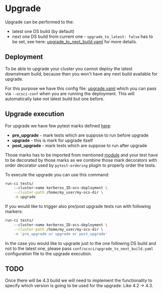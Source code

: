 # Upgrade

Upgrade can be performed to the:

* latest one DS build (by default)
* next one DS build from current one - `upgrade_to_latest: false` has to be
  set, see here: [upgrade_to_next_build.yaml](https://github.com/red-hat-storage/ocs-ci/tree/master/conf/ocsci/upgrade_to_next_build.yaml)
  for more details.

## Deployment

To be able to upgrade your cluster you cannot deploy the latest downstream
build, because then you won't have any next build available for upgrade.

For this purpose we have this config file: [upgrade.yaml](https://github.com/red-hat-storage/ocs-ci/tree/master/conf/ocsci/upgrade.yaml)
which you can pass via `--ocsci-conf` when you are running the deployment. This will
automatically take not latest build but one before.

## Upgrade execution

For upgrade we have few pytest marks defined [here](https://github.com/red-hat-storage/ocs-ci/tree/master/ocs_ci/framework/pytest_customization/marks.py):

* **pre_upgrade** - mark tests which are suppose to run before upgrade
* **upgrade** - this is mark for upgrade itself
* **post_upgrade** - mark tests which are suppose to run after upgrade

Those marks has to be imported from mentioned
[module](https://github.com/red-hat-storage/ocs-ci/tree/master/ocs_ci/framework/pytest_customization/marks.py) and your test have to
be decorated by those marks as we combine those mark decorators with order
decorator used by `pytest-ordering` plugin to properly order the tests.

To execute the upgrade you can use this command:

```bash
run-ci tests/
    --cluster-name kerberos_ID-ocs-deployment \
    --cluster-path /home/my_user/my-ocs-dir \
    -m upgrade
```

If you would like to trigger also pre/post upgrade tests run with following
markers:

```bash
run-ci tests/
    --cluster-name kerberos_ID-ocs-deployment \
    --cluster-path /home/my_user/my-ocs-dir \
    -m 'pre_upgrade or upgrade or post_upgrade'
```

In the case you would like to upgrade just to the one following DS build and not
to the latest one, please pass `conf/ocsci/upgrade_to_next_build.yaml`
configuration file to the upgrade execution.

## TODO

Once there will be 4.3 build we will need to implement the functionality to
specify which version is going to be used for the upgrade. Like 4.2 -> 4.3.
